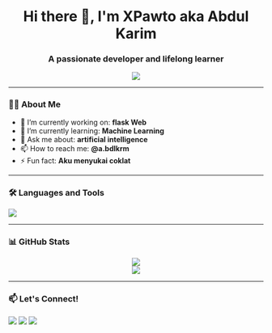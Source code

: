 <h1 align="center">Hi there 👋, I'm XPawto aka  Abdul Karim</h1>
<h3 align="center">A passionate developer and lifelong learner</h3>

<p align="center">
  <img src="https://readme-typing-svg.demolab.com?font=Fira+Code&size=20&duration=3000&pause=1000&color=58A6FF&center=true&vCenter=true&width=435&lines=I+love+clean+code.;I+build+cool+things.;Always+learning+new+stuff.">
</p>

---

### 👨‍💻 About Me

- 🔭 I’m currently working on: **flask Web**
- 🌱 I’m currently learning: **Machine Learning**
- 💬 Ask me about: **artificial intelligence**
- 📫 How to reach me: **@a.bdlkrm**
- ⚡ Fun fact: **Aku menyukai coklat**

---

### 🛠️ Languages and Tools

<p align="left">
  <img src="https://skillicons.dev/icons?i=js,ts,react,next,nodejs,python,cpp,java,tailwind,prisma,mysql,mongodb,figma,vscode,git,github" />
</p>

---

### 📊 GitHub Stats

<p align="center">
  <img src="https://github-readme-stats.vercel.app/api?username=yourusername&show_icons=true&theme=radical&count_private=true" />
  <br/>
  <img src="https://github-readme-streak-stats.herokuapp.com/?user=yourusername&theme=radical" />
</p>

---

### 📫 Let's Connect!

<p align="left">
  <a href="https://linkedin.com/in/yourlinkedin" target="blank"><img align="center" src="https://skillicons.dev/icons?i=linkedin" /></a>
  <a href="https://twitter.com/yourtwitter" target="blank"><img align="center" src="https://skillicons.dev/icons?i=twitter" /></a>
  <a href="mailto:youremail@example.com"><img align="center" src="https://skillicons.dev/icons?i=gmail" /></a>
</p>
